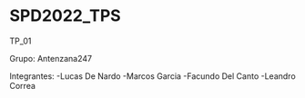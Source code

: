 # SPD2022_TPS

TP_01

Grupo: Antenzana247

Integrantes: 
-Lucas De Nardo
-Marcos Garcia
-Facundo Del Canto
-Leandro Correa
